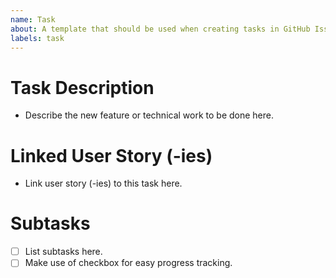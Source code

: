 ```yaml
---
name: Task
about: A template that should be used when creating tasks in GitHub Issues.
labels: task
---
```


# Task Description

- Describe the new feature or technical work to be done here.  

# Linked User Story (-ies)

- Link user story (-ies) to this task here.  

# Subtasks

- [ ] List subtasks here.  
- [ ] Make use of checkbox for easy progress tracking.  
